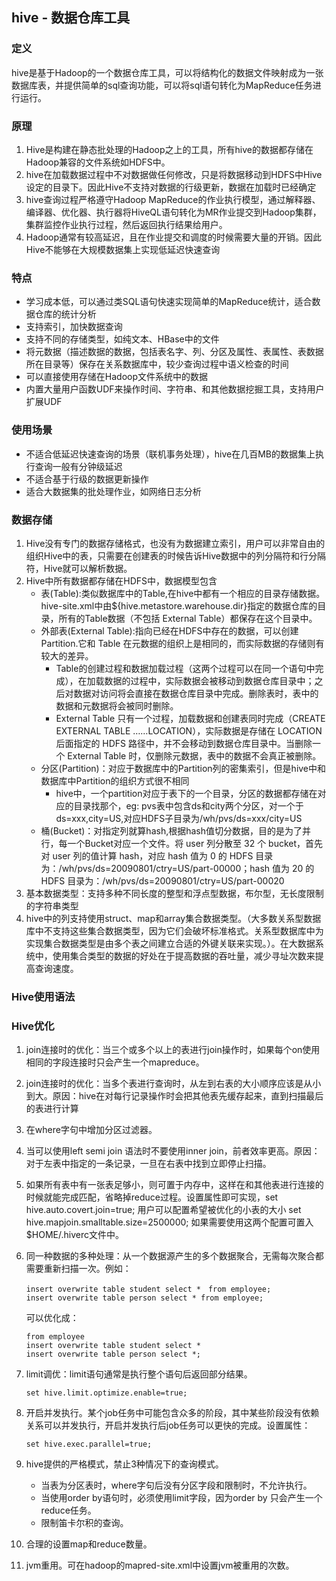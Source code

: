 ## hive - 数据仓库工具
### 定义
hive是基于Hadoop的一个数据仓库工具，可以将结构化的数据文件映射成为一张数据库表，并提供简单的sql查询功能，可以将sql语句转化为MapReduce任务进行运行。

### 原理
1. Hive是构建在静态批处理的Hadoop之上的工具，所有hive的数据都存储在Hadoop兼容的文件系统如HDFS中。
2. hive在加载数据过程中不对数据做任何修改，只是将数据移动到HDFS中Hive设定的目录下。因此Hive不支持对数据的行级更新，数据在加载时已经确定
3. hive查询过程严格遵守Hadoop MapReduce的作业执行模型，通过解释器、编译器、优化器、执行器将HiveQL语句转化为MR作业提交到Hadoop集群，集群监控作业执行过程，然后返回执行结果给用户。
4. Hadoop通常有较高延迟，且在作业提交和调度的时候需要大量的开销。因此Hive不能够在大规模数据集上实现低延迟快速查询

### 特点
- 学习成本低，可以通过类SQL语句快速实现简单的MapReduce统计，适合数据仓库的统计分析
- 支持索引，加快数据查询
- 支持不同的存储类型，如纯文本、HBase中的文件
- 将元数据（描述数据的数据，包括表名字、列、分区及属性、表属性、表数据所在目录等）保存在关系数据库中，较少查询过程中语义检查的时间
- 可以直接使用存储在Hadoop文件系统中的数据
- 内置大量用户函数UDF来操作时间、字符串、和其他数据挖掘工具，支持用户扩展UDF

### 使用场景
- 不适合低延迟快速查询的场景（联机事务处理），hive在几百MB的数据集上执行查询一般有分钟级延迟
- 不适合基于行级的数据更新操作
- 适合大数据集的批处理作业，如网络日志分析

### 数据存储
1. Hive没有专门的数据存储格式，也没有为数据建立索引，用户可以非常自由的组织Hive中的表，只需要在创建表的时候告诉Hive数据中的列分隔符和行分隔符，Hive就可以解析数据。
2. Hive中所有数据都存储在HDFS中，数据模型包含
	- 表(Table):类似数据库中的Table,在hive中都有一个相应的目录存储数据。hive-site.xml中由${hive.metastore.warehouse.dir}指定的数据仓库的目录，所有的Table数据（不包括 External Table）都保存在这个目录中。
	- 外部表(External Table):指向已经在HDFS中存在的数据，可以创建Partition.它和 Table 在元数据的组织上是相同的，而实际数据的存储则有较大的差异。
		- Table的创建过程和数据加载过程（这两个过程可以在同一个语句中完成），在加载数据的过程中，实际数据会被移动到数据仓库目录中；之后对数据对访问将会直接在数据仓库目录中完成。删除表时，表中的数据和元数据将会被同时删除。
		- External Table 只有一个过程，加载数据和创建表同时完成（CREATE EXTERNAL TABLE ……LOCATION），实际数据是存储在 LOCATION 后面指定的 HDFS 路径中，并不会移动到数据仓库目录中。当删除一个 External Table 时，仅删除元数据，表中的数据不会真正被删除。
	- 分区(Partition)：对应于数据库中的Partition列的密集索引，但是hive中和数据库中Partition的组织方式很不相同
		- hive中，一个partition对应于表下的一个目录，分区的数据都存储在对应的目录找那个，eg: pvs表中包含ds和city两个分区，对一个于ds=xxx,city=US,对应HDFS子目录为/wh/pvs/ds=xxx/city=US
	- 桶(Bucket)：对指定列就算hash,根据hash值切分数据，目的是为了并行，每一个Bucket对应一个文件。将 user 列分散至 32 个 bucket，首先对 user 列的值计算 hash，对应 hash 值为 0 的 HDFS 目录为：/wh/pvs/ds=20090801/ctry=US/part-00000；hash 值为 20 的 HDFS 目录为：/wh/pvs/ds=20090801/ctry=US/part-00020
3. 基本数据类型：支持多种不同长度的整型和浮点型数据，布尔型，无长度限制的字符串类型
4. hive中的列支持使用struct、map和array集合数据类型。（大多数关系型数据库中不支持这些集合数据类型，因为它们会破坏标准格式。关系型数据库中为实现集合数据类型是由多个表之间建立合适的外键关联来实现。）。在大数据系统中，使用集合类型的数据的好处在于提高数据的吞吐量，减少寻址次数来提高查询速度。

### Hive使用语法

### Hive优化
1. join连接时的优化：当三个或多个以上的表进行join操作时，如果每个on使用相同的字段连接时只会产生一个mapreduce。
2. join连接时的优化：当多个表进行查询时，从左到右表的大小顺序应该是从小到大。原因：hive在对每行记录操作时会把其他表先缓存起来，直到扫描最后的表进行计算
3. 在where字句中增加分区过滤器。
4. 当可以使用left semi join 语法时不要使用inner join，前者效率更高。原因：对于左表中指定的一条记录，一旦在右表中找到立即停止扫描。
5. 如果所有表中有一张表足够小，则可置于内存中，这样在和其他表进行连接的时候就能完成匹配，省略掉reduce过程。设置属性即可实现，set hive.auto.covert.join=true; 用户可以配置希望被优化的小表的大小 set hive.mapjoin.smalltable.size=2500000; 如果需要使用这两个配置可置入$HOME/.hiverc文件中。
6. 同一种数据的多种处理：从一个数据源产生的多个数据聚合，无需每次聚合都需要重新扫描一次。例如：
	
	```
	insert overwrite table student select *　from employee;
	insert overwrite table person select * from employee;
	```
	可以优化成：
	
	```
	from employee 
	insert overwrite table student select * 
	insert overwrite table person select *;
	```

7. limit调优：limit语句通常是执行整个语句后返回部分结果。
	```
	set hive.limit.optimize.enable=true;
	```
8. 开启并发执行。某个job任务中可能包含众多的阶段，其中某些阶段没有依赖关系可以并发执行，开启并发执行后job任务可以更快的完成。设置属性：
	```
	set hive.exec.parallel=true;
	```
9. hive提供的严格模式，禁止3种情况下的查询模式。
	- 当表为分区表时，where字句后没有分区字段和限制时，不允许执行。
	- 当使用order by语句时，必须使用limit字段，因为order by 只会产生一个reduce任务。
	- 限制笛卡尔积的查询。
10. 合理的设置map和reduce数量。
11. jvm重用。可在hadoop的mapred-site.xml中设置jvm被重用的次数。
